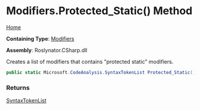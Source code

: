 # Modifiers\.Protected\_Static\(\) Method

[Home](../../../../README.md)

**Containing Type**: [Modifiers](../README.md)

**Assembly**: Roslynator\.CSharp\.dll

  
Creates a list of modifiers that contains "protected static" modifiers\.

```csharp
public static Microsoft.CodeAnalysis.SyntaxTokenList Protected_Static()
```

### Returns

[SyntaxTokenList](https://docs.microsoft.com/en-us/dotnet/api/microsoft.codeanalysis.syntaxtokenlist)

